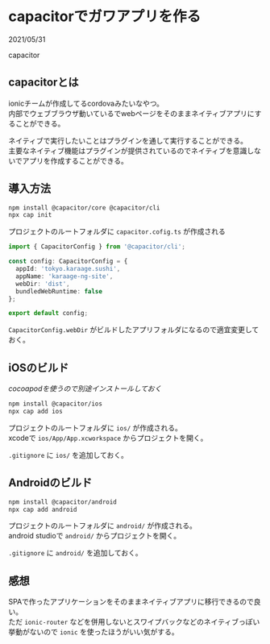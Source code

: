# capacitorでガワアプリを作る

<div class="info">
  <p class="info__date">
    2021/05/31
  </p>
  <div class="info__tags">
    <p class="info__tags__one">capacitor</p>
  </div>
</div>

## capacitorとは
ionicチームが作成してるcordovaみたいなやつ。  
内部でウェブブラウザ動いているでwebページをそのままネイティブアプリにすることができる。

ネイティブで実行したいことはプラグインを通して実行することができる。  
主要なネイティブ機能はプラグインが提供されているのでネイティブを意識しないでアプリを作成することができる。  

## 導入方法
```bash
npm install @capacitor/core @capacitor/cli
npx cap init
```

プロジェクトのルートフォルダに `capacitor.cofig.ts` が作成される
```typescript
import { CapacitorConfig } from '@capacitor/cli';

const config: CapacitorConfig = {
  appId: 'tokyo.karaage.sushi',
  appName: 'karaage-ng-site',
  webDir: 'dist',
  bundledWebRuntime: false
};

export default config;
```

`CapacitorConfig.webDir` がビルドしたアプリフォルダになるので適宜変更しておく。


## iOSのビルド

_cocoapodを使うので別途インストールしておく_

```bash
npm install @capacitor/ios
npx cap add ios
```

プロジェクトのルートフォルダに `ios/` が作成される。  
xcodeで `ios/App/App.xcworkspace` からプロジェクトを開く。  

`.gitignore` に `ios/` を追加しておく。

## Androidのビルド

```bash
npm install @capacitor/android
npx cap add android
```

プロジェクトのルートフォルダに `android/` が作成される。  
android studioで `android/` からプロジェクトを開く。  


`.gitignore` に `android/` を追加しておく。

## 感想
SPAで作ったアプリケーションをそのままネイティブアプリに移行できるので良い。  
ただ `ionic-router` などを併用しないとスワイプバックなどのネイティブっぽい挙動がないので `ionic` を使ったほうがいい気がする。
